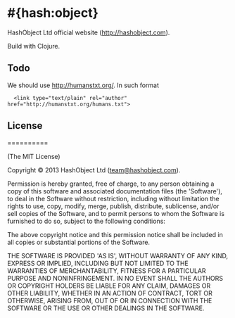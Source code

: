 #{hash:object}
==============

HashObject Ltd official website (http://hashobject.com).

Build with Clojure.


## Todo

We should use http://humanstxt.org/. In such format
```
  <link type="text/plain" rel="author" href="http://humanstxt.org/humans.txt">
```

## License
==========

(The MIT License)

Copyright © 2013 HashObject Ltd (team@hashobject.com).

Permission is hereby granted, free of charge, to any person obtaining a copy
of this software and associated documentation files (the 'Software'), to deal
in the Software without restriction, including without limitation the rights
to use, copy, modify, merge, publish, distribute, sublicense, and/or sell
copies of the Software, and to permit persons to whom the Software is
furnished to do so, subject to the following conditions:

The above copyright notice and this permission notice shall be included in all
copies or substantial portions of the Software.

THE SOFTWARE IS PROVIDED 'AS IS', WITHOUT WARRANTY OF ANY KIND, EXPRESS OR
IMPLIED, INCLUDING BUT NOT LIMITED TO THE WARRANTIES OF MERCHANTABILITY,
FITNESS FOR A PARTICULAR PURPOSE AND NONINFRINGEMENT. IN NO EVENT SHALL THE
AUTHORS OR COPYRIGHT HOLDERS BE LIABLE FOR ANY CLAIM, DAMAGES OR OTHER
LIABILITY, WHETHER IN AN ACTION OF CONTRACT, TORT OR OTHERWISE, ARISING FROM,
OUT OF OR IN CONNECTION WITH THE SOFTWARE OR THE USE OR OTHER DEALINGS IN THE
SOFTWARE.